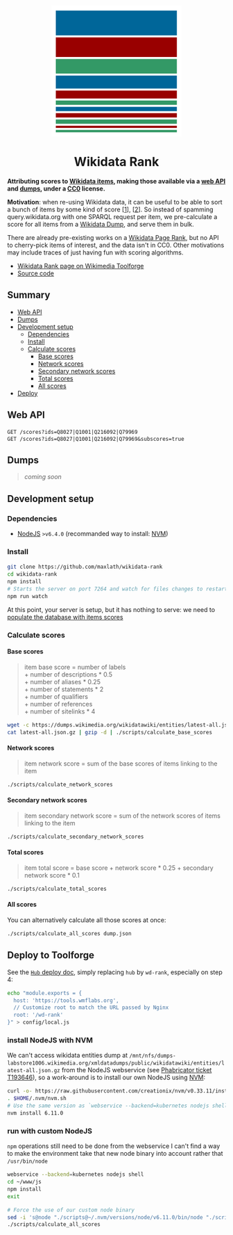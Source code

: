 <!-- Centering -->
<div style="margin: 0 auto; width: 300px; text-align: center;" align="center">
  <img src="https://raw.githubusercontent.com/maxlath/wikidata-rank/master/assets/images/logo_sorted_square.png" width="300">
  <h1>Wikidata Rank</h1>
</div>

**Attributing scores to [Wikidata items](https://www.wikidata.org/wiki/Wikidata:Glossary#Item), making those available via a [web API](#web-api) and [dumps](#dumps), under a [CC0](https://creativecommons.org/publicdomain/zero/1.0/) license.**

**Motivation**: when re-using Wikidata data, it can be useful to be able to sort a bunch of items by some kind of score [[1](https://stackoverflow.com/questions/39438022/wikidata-results-sorted-by-something-similar-to-a-pagerank)], [[2](https://github.com/inventaire/inventaire/blob/1aaff2a/server/data/wikidata/queries/links_count.coffee)]. So instead of spamming query.wikidata.org with one SPARQL request per item, we pre-calculate a score for all items from a [Wikidata Dump](https://www.wikidata.org/wiki/Wikidata:Database_download#JSON_dumps_.28recommended.29), and serve them in bulk.

There are already pre-existing works on a [Wikidata Page Rank](http://people.aifb.kit.edu/ath/), but no API to cherry-pick items of interest, and the data isn't in CC0. Other motivations may include traces of just having fun with scoring algorithms.

* [Wikidata Rank page on Wikimedia Toolforge](https://toolsadmin.wikimedia.org/tools/id/wikidata-rank)
* [Source code](https://github.com/maxlath/wikidata-rank)

## Summary

<!-- START doctoc generated TOC please keep comment here to allow auto update -->
<!-- DON'T EDIT THIS SECTION, INSTEAD RE-RUN doctoc TO UPDATE -->


- [Web API](#web-api)
- [Dumps](#dumps)
- [Development setup](#development-setup)
  - [Dependencies](#dependencies)
  - [Install](#install)
  - [Calculate scores](#calculate-scores)
    - [Base scores](#base-scores)
    - [Network scores](#network-scores)
    - [Secondary network scores](#secondary-network-scores)
    - [Total scores](#total-scores)
    - [All scores](#all-scores)
- [Deploy](#deploy)

<!-- END doctoc generated TOC please keep comment here to allow auto update -->

## Web API
```
GET /scores?ids=Q8027|Q1001|Q216092|Q79969
GET /scores?ids=Q8027|Q1001|Q216092|Q79969&subscores=true
```

## Dumps
> *coming soon*


## Development setup

### Dependencies
* [NodeJS](https://nodejs.org) `>v6.4.0` (recommanded way to install: [NVM](https://github.com/creationix/nvm))

### Install
```sh
git clone https://github.com/maxlath/wikidata-rank
cd wikidata-rank
npm install
# Starts the server on port 7264 and watch for files changes to restart
npm run watch
```

At this point, your server is setup, but it has nothing to serve: we need to [populate the database with items scores](#calculate-scores)

### Calculate scores

#### Base scores

> item base score =
> number of labels<br>
> \+ number of descriptions * 0.5<br>
> \+ number of aliases * 0.25<br>
> \+ number of statements * 2<br>
> \+ number of qualifiers<br>
> \+ number of references<br>
> \+ number of sitelinks * 4

```sh
wget -c https://dumps.wikimedia.org/wikidatawiki/entities/latest-all.json.gz
cat latest-all.json.gz | gzip -d | ./scripts/calculate_base_scores
```

#### Network scores
> item network score = sum of the base scores of items linking to the item

```sh
./scripts/calculate_network_scores
```

#### Secondary network scores
> item secondary network score = sum of the network scores of items linking to the item

```sh
./scripts/calculate_secondary_network_scores
```

#### Total scores
> item total score = base score + network score * 0.25 + secondary network score * 0.1

```sh
./scripts/calculate_total_scores
```

#### All scores
You can alternatively calculate all those scores at once:
```sh
./scripts/calculate_all_scores dump.json
```

## Deploy to Toolforge
See the [`Hub` deploy doc](https://github.com/maxlath/hub/blob/master/docs/deploy.md), simply replacing `hub` by `wd-rank`, especially on step 4:
```sh
echo "module.exports = {
  host: 'https://tools.wmflabs.org',
  // Customize root to match the URL passed by Nginx
  root: '/wd-rank'
}" > config/local.js
```

### install NodeJS with NVM
We can't access wikidata entities dump at `/mnt/nfs/dumps-labstore1006.wikimedia.org/xmldatadumps/public/wikidatawiki/entities/latest-all.json.gz` from the NodeJS webservice (see [Phabricator ticket T193646](https://phabricator.wikimedia.org/T193646)), so a work-around is to install our own NodeJS using [NVM](https://github.com/creationix/nvm):
```sh
curl -o- https://raw.githubusercontent.com/creationix/nvm/v0.33.11/install.sh | bash
. $HOME/.nvm/nvm.sh
# Use the same version as `webservice --backend=kubernetes nodejs shell`
nvm install 6.11.0
```

### run with custom NodeJS
`npm` operations still need to be done from the webservice I can't find a way to make the environment take that new node binary into account rather that `/usr/bin/node`
```sh
webservice --backend=kubernetes nodejs shell
cd ~/www/js
npm install
exit
```
```sh
# Force the use of our custom node binary
sed -i 's@node "./scripts@~/.nvm/versions/node/v6.11.0/bin/node "./scripts@' ./scripts/calculate_all_scores
./scripts/calculate_all_scores
```
